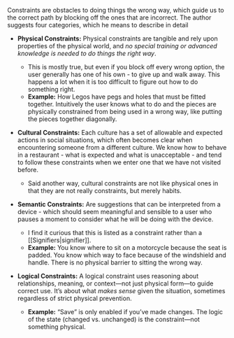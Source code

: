 Constraints are obstacles to doing things the wrong way, which guide us to the correct path by blocking off the ones that are incorrect. The author suggests four categories, which he means to describe in detail

- **Physical Constraints:** Physical constraints are tangible and rely upon properties of the physical world, and *no special training or advanced knowledge is needed to do things the right way*. 
	- This is mostly true, but even if you block off every wrong option, the user generally has one of his own - to give up and walk away. This happens a lot when it is too difficult to figure out how to do something right.
	- **Example:**  How Legos have pegs and holes that must be fitted together. Intuitively the user knows what to do and the pieces are physically constrained from being used in a wrong way, like putting the pieces together diagonally.
	
- **Cultural Constraints:** Each culture has a set of allowable and expected actions in social situations, which often becomes clear when encountering someone from a different culture. We know how to behave in a restaurant - what is expected and what is unacceptable - and tend to follow these constraints when we enter one that we have not visited before.  
	- Said another way, cultural constraints are not like physical ones in that they are not really constraints, but merely habits.
	
- **Semantic Constraints:** Are suggestions that can be interpreted from a device - which should seem meaningful and sensible to a user who pauses a moment to consider what he will be doing with the device.
	- I find it curious that this is listed as a constraint rather than a [[Signifiers|signifier]].
	- **Example:** You know where to sit on a motorcycle because the seat is padded. You know which way to face because of the windshield and handle. There is no physical barrier to sitting the wrong way.
	
- **Logical Constraints:** A logical constraint uses reasoning about relationships, meaning, or context—not just physical form—to guide correct use. It’s about what _makes sense_ given the situation, sometimes regardless of strict physical prevention.
	- **Example:** “Save” is only enabled if you’ve made changes. The logic of the state (changed vs. unchanged) is the constraint—not something physical.